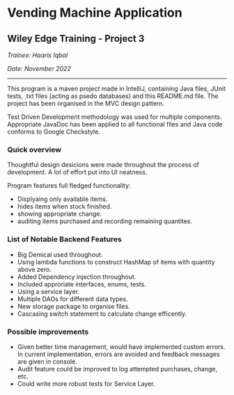 # Vending Machine Application

## Wiley Edge Training - Project 3

*Trainee: Haaris Iqbal*

*Date: November 2022*

---

This program is a maven project made in IntelliJ, containing Java files, JUnit tests, .txt files (acting as psedo databases) and this README.md file. The project has been organised in the MVC design pattern.

Test Driven Development methodology was used for multiple components. Appropriate JavaDoc has been applied to all functional files and Java code conforms to Google Checkstyle.

### Quick overview

Thoughtful design desicions were made throughout the process of development. A lot of effort put into UI neatness.

Program features full fledged functionality:
- Displyaing only available items.
- hides items when stock finished.
- showing appropriate change.
- auditing items purchased and recording remaining quantites.

### List of Notable Backend Features

- Big Demical used throughout.
- Using lambda functions to construct HashMap of items with quantity above zero.
- Added Dependency injection throughout.
- Included approriate interfaces, enums, tests.
- Using a service layer.
- Multiple DAOs for different data types.
- New storage package to organise files.
- Cascasing switch statement to calculate change efficently.

### Possible improvements

- Given better time management, would have implemented custom errors. In current implementation, errors are avoided and feedback messages are given in console.
- Audit feature could be improved to log attempted purchases, change, etc.
- Could write more robust tests for Service Layer.
